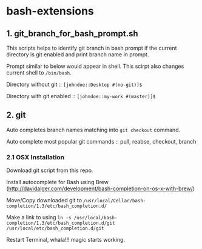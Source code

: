 # bash-extensions

## 1. git_branch_for_bash_prompt.sh
This scripts helps to identify git branch in bash prompt if the current directory is git enabled and print branch name in prompt.

Prompt similar to below would appear in shell. This scirpt also changes current shell to `/bin/bash`.

Directory without git :: `[johndoe::Desktop #(no-git)]$ `

Directory with git enabled :: `[johndoe::my-work #(master)]$ `

## 2. git
Auto completes branch names matching into `git checkout` command.

Auto complete most popular git commands :: pull, reabse, checkout, branch

### 2.1 OSX Installation
Download git script from this repo.

Install autocomplete for Bash using Brew (http://davidalger.com/development/bash-completion-on-os-x-with-brew/)

Move/Copy downloaded git to `/usr/local/Cellar/bash-completion/1.3/etc/bash_completion.d/`

Make a link to using `ln -s /usr/local/bash-completion/1.3/etc/bash_completion.d/git /usr/local/etc/bash_completion.d/git`

Restart Terminal, whala!!! magic starts working.
